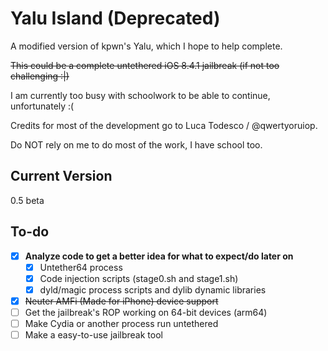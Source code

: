 # Yalu Island (Deprecated)
A modified version of kpwn's Yalu, which I hope to help complete.

~~This could be a complete untethered iOS 8.4.1 jailbreak (if not too challenging :|)~~

I am currently too busy with schoolwork to be able to continue, unfortunately :(

Credits for most of the development go to Luca Todesco / @qwertyoruiop.

Do NOT rely on me to do most of the work, I have school too.

## Current Version

0.5 beta

## To-do
- [x] **Analyze code to get a better idea for what to expect/do later on**
  - [x] Untether64 process
  - [x] Code injection scripts (stage0.sh and stage1.sh)
  - [x] dyld/magic process scripts and dylib dynamic libraries

- [x] ~~Neuter AMFi (Made for iPhone) device support~~
- [ ] Get the jailbreak's ROP working on 64-bit devices (arm64)
- [ ] Make Cydia or another process run untethered
- [ ] Make a easy-to-use jailbreak tool
